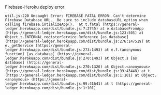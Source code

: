Firebase-Heroku deploy error

`util.js:220 Uncaught Error: FIREBASE FATAL ERROR: Can't determine Firebase Database URL.  Be sure to include databaseURL option when calling firebase.intializeApp(). 
    at t.fatal (https://general-ledger.herokuapp.com/dist/bundle.js:7:2745)
    at e.databaseFromApp (https://general-ledger.herokuapp.com/dist/bundle.js:123:505)
    at Object.t.INTERNAL.registerService.Reference [as database] (https://general-ledger.herokuapp.com/dist/bundle.js:276:147519)
    at e._getService (https://general-ledger.herokuapp.com/dist/bundle.js:273:1493)
    at e.f.(anonymous function) [as database] (https://general-ledger.herokuapp.com/dist/bundle.js:270:1493)
    at Object.s [as database] (https://general-ledger.herokuapp.com/dist/bundle.js:270:1320)
    at Object.<anonymous> (https://general-ledger.herokuapp.com/dist/bundle.js:99:43448)
    at t (https://general-ledger.herokuapp.com/dist/bundle.js:1:101)
    at Object.<anonymous> (https://general-ledger.herokuapp.com/dist/bundle.js:99:41641)
    at t (https://general-ledger.herokuapp.com/dist/bundle.js:1:101)`